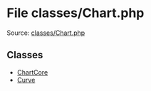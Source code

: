 File classes/Chart.php
=========

Source: [classes/Chart.php](https://github.com/PrestaShop/PrestaShop/blob/1.5.2.0/classes/Chart.php)


Classes
-------

* [ChartCore](class.ChartCore.md)
* [Curve](class.Curve.md)

